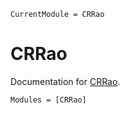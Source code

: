 ```@meta
CurrentModule = CRRao
```

# CRRao

Documentation for [CRRao](https://github.com/xKDR/CRRao.jl).

```@autodocs
Modules = [CRRao]
```
